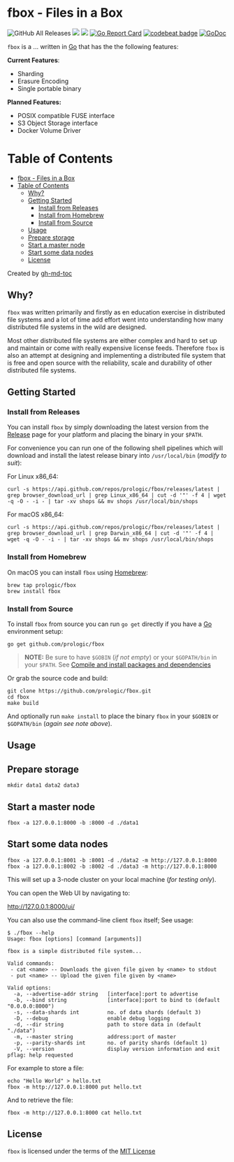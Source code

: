 # fbox - Files in a Box

![GitHub All Releases](https://img.shields.io/github/downloads/prologic/fbox/total)
![](https://github.com/prologic/fbox/workflows/Go/badge.svg)
![](https://github.com/prologic/fbox/workflows/ReviewDog/badge.svg)
[![Go Report Card](https://goreportcard.com/badge/prologic/fbox)](https://goreportcard.com/report/prologic/shops)
[![codebeat badge](https://codebeat.co/badges/15fba8a5-3044-4f40-936f-9e0f5d5d1fd9)](https://codebeat.co/projects/github-com-prologic-fbox-master)
[![GoDoc](https://godoc.org/github.com/prologic/fbox?status.svg)](https://godoc.org/github.com/prologic/shops)

`fbox` is a ... written in [Go](https://golang.org) that has the the following
features:

**Current Features**:

- Sharding
- Erasure Encoding
- Single portable binary

**Planned Features:**

- POSIX compatible FUSE interface
- S3 Object Storage interface
- Docker Volume Driver



Table of Contents
=================

* [fbox \- Files in a Box](#fbox---files-in-a-box)
* [Table of Contents](#table-of-contents)
  * [Why?](#why)
  * [Getting Started](#getting-started)
    * [Install from Releases](#install-from-releases)
    * [Install from Homebrew](#install-from-homebrew)
    * [Install from Source](#install-from-source)
  * [Usage](#usage)
  * [Prepare storage](#prepare-storage)
  * [Start a master node](#start-a-master-node)
  * [Start some data nodes](#start-some-data-nodes)
  * [License](#license)

Created by [gh-md-toc](https://github.com/ekalinin/github-markdown-toc.go)

## Why?

`fbox` was written primarily and firstly as en education exercise in distributed
file systems and a lot of time add effort went into understanding how many
distributed file systems in the wild are designed.

Most other distributed file systems are either complex and hard to set up
and maintain or come with really expensive license feeds. Therefore
`fbox` is also an attempt at designing and implementing a distributed
file system that is free and open source with the reliability, scale
and durability of other distributed file systems.

## Getting Started

### Install from Releases

You can install `fbox` by simply downloading the latest version from the
[Release](https://github.com/prologic/fbox/releases) page for your platform
and placing the binary in your `$PATH`.

For convenience you can run one of the following shell pipelines which will
download and install the latest release binary into `/usr/local/bin`
(_modify to suit_):

For Linux x86_64:

```console
curl -s https://api.github.com/repos/prologic/fbox/releases/latest | grep browser_download_url | grep Linux_x86_64 | cut -d '"' -f 4 | wget -q -O - -i - | tar -xv shops && mv shops /usr/local/bin/shops
```

For macOS x86_64:

```console
curl -s https://api.github.com/repos/prologic/fbox/releases/latest | grep browser_download_url | grep Darwin_x86_64 | cut -d '"' -f 4 | wget -q -O - -i - | tar -xv shops && mv shops /usr/local/bin/shops
```

### Install from Homebrew

On macOS you can install `fbox` using [Homebrew](https://brew.sh):

```#!console
brew tap prologic/fbox
brew install fbox
```

### Install from Source

To install `fbox` from source you can run `go get` directly if you have a [Go](https://golang.org) environment setup:

```#!console
go get github.com/prologic/fbox
```

> __NOTE:__ Be sure to have `$GOBIN` (_if not empty_) or your `$GOPATH/bin`
>           in your `$PATH`.
>           See [Compile and install packages and dependencies](https://golang.org/cmd/go/#hdr-Compile_and_install_packages_and_dependencies)

Or grab the source code and build:

```#!console
git clone https://github.com/prologic/fbox.git
cd fbox
make build
```

And optionally run `make install` to place the binary `fbox` in your `$GOBIN`
or `$GOPATH/bin` (_again see note above_).

## Usage

## Prepare storage

```#!console
mkdir data1 data2 data3
```

## Start a master node

```#!console
fbox -a 127.0.0.1:8000 -b :8000 -d ./data1
```

## Start some data nodes

```#!console
fbox -a 127.0.0.1:8001 -b :8001 -d ./data2 -m http://127.0.0.1:8000
fbox -a 127.0.0.1:8002 -b :8002 -d ./data3 -m http://127.0.0.1:8000
```

This will set up a 3-node cluster on your local machine (_for testing only_).

You can open the Web UI by navigating to:

http://127.0.0.1:8000/ui/

You can also use the command-line client `fbox` itself; See usage:

```#!console
$ ./fbox --help
Usage: fbox [options] [command [arguments]]

fbox is a simple distributed file system...

Valid commands:
 - cat <name> -- Downloads the given file given by <name> to stdout
 - put <name> -- Upload the given file given by <name>

Valid options:
  -a, --advertise-addr string   [interface]:port to advertise
  -b, --bind string             [interface]:port to bind to (default "0.0.0.0:8000")
  -s, --data-shards int         no. of data shards (default 3)
  -D, --debug                   enable debug logging
  -d, --dir string              path to store data in (default "./data")
  -m, --master string           address:port of master
  -p, --parity-shards int       no. of parity shards (default 1)
  -V, --version                 display version information and exit
pflag: help requested
```

For example to store a file:

```#!console
echo "Hello World" > hello.txt
fbox -m http://127.0.0.1:8000 put hello.txt
```

And to retrieve the file:

```#!console
fbox -m http://127.0.0.1:8000 cat hello.txt
```

## License

`fbox` is licensed under the terms of the [MIT License](/LICENSE)
